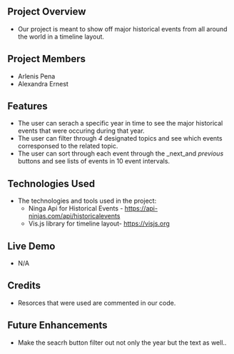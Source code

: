 ## **Project Overview**

- Our project is meant to show off major historical events from all around the world in a timeline layout.

## **Project Members**

- Arlenis Pena
- Alexandra Ernest

## **Features**

- The user can serach a specific year in time to see the major historical events that were occuring during that year.
- The user can filter through _4_ designated topics and see which events corresponsed to the related topic.
- The user can sort through each event through the _next_and _previous_ buttons and see lists of events in 10 event intervals. 

## **Technologies Used**

- The technologies and tools used in the project:
    - Ninga Api for Historical Events - https://api-ninjas.com/api/historicalevents 
    - Vis.js library for timeline layout- https://visjs.org
 
## **Live Demo**

- N/A

## **Credits**

- Resorces that were used are commented in our code.

## **Future Enhancements**

- Make the seacrh button filter out not only the year but the text as well..
